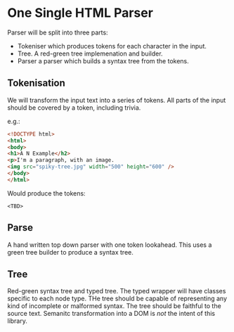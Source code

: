 # One Single HTML Parser

Parser will be split into three parts:

 * Tokeniser which produces tokens for each character in the input.
 * Tree. A red-green tree implemenation and builder.
 * Parser a parser which builds a syntax tree from the tokens.

## Tokenisation

We will transform the input text into a series of tokens. All parts of the input
should be covered by a token, including trivia.

e.g.:

```html
<!DOCTYPE html>
<html>
<body>
<h1>A N Example</h2>
<p>I'm a paragraph, with an image.
<img src="spiky-tree.jpg" width="500" height="600" />
</body>
</html>
```

Would produce the tokens:

```
<TBD>
```

## Parse

A hand written top down parser with one token lookahead. This uses a green tree
builder to produce a syntax tree.

## Tree

Red-green syntax tree and typed tree. The typed wrapper will have classes
specific to each node type. THe tree should be capable of representing any kind
of incomplete or malformed syntax. The tree should be faithful to the source
text. Semanitc transformation into a DOM is _not_ the intent of this library.

